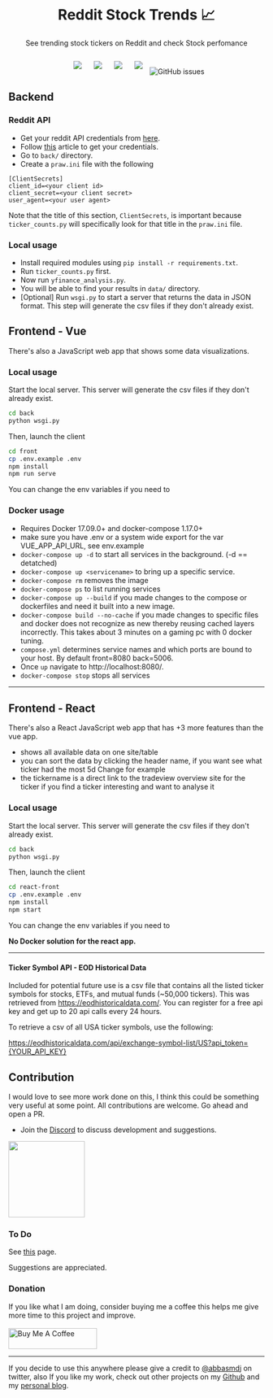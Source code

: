<h1 align="center">Reddit Stock Trends 📈</h1>

<p align="center">
See trending stock tickers on Reddit and check Stock perfomance <br><br>
<img style="padding:10px;" src="https://img.shields.io/github/contributors/iam-abbas/Reddit-Stock-Trends?style=flat-square">
<img style="padding:10px;" src="https://img.shields.io/github/stars/iam-abbas/Reddit-Stock-Trends?style=flat-square">
<img style="padding:10px;" src="https://img.shields.io/github/forks/iam-abbas/Reddit-Stock-Trends?label=Forks&style=flat-square">
<img style="padding:10px;" src="https://img.shields.io/github/license/iam-abbas/Reddit-Stock-Trends?style=flat-square">
<img alt="GitHub issues" src="https://img.shields.io/github/issues/iam-abbas/Reddit-Stock-Trends?style=flat-square">

</p>

## Backend

### Reddit API

- Get your reddit API credentials from [here](https://www.reddit.com/prefs/apps).
- Follow [this](https://towardsdatascience.com/scraping-reddit-with-praw-76efc1d1e1d9) article to get your credentials.
- Go to `back/` directory.
- Create a `praw.ini` file with the following

```
[ClientSecrets]
client_id=<your client id>
client_secret=<your client secret>
user_agent=<your user agent>
```

Note that the title of this section, `ClientSecrets`, is important because `ticker_counts.py` will specifically look for that title in the `praw.ini` file.

### Local usage

- Install required modules using `pip install -r requirements.txt`.
- Run `ticker_counts.py` first.
- Now run `yfinance_analysis.py`.
- You will be able to find your results in `data/` directory.
- [Optional] Run `wsgi.py` to start a server that returns the data in JSON format. This step will generate the csv files if they don't already exist.

## Frontend - Vue

There's also a JavaScript web app that shows some data visualizations.

### Local usage

Start the local server. This server will generate the csv files if they don't already exist.

```bash
cd back
python wsgi.py
```

Then, launch the client

```bash
cd front
cp .env.example .env
npm install
npm run serve
```

You can change the env variables if you need to

### Docker usage

- Requires Docker 17.09.0+ and docker-compose 1.17.0+
- make sure you have .env or a system wide export for the var VUE_APP_API_URL, see env.example
- `docker-compose up -d` to start all services in the background. (-d == detatched)
- `docker-compose up <servicename>` to bring up a specific service.
- `docker-compose rm` removes the image
- `docker-compose ps` to list running services
- `docker-compose up --build` if you made changes to the compose or dockerfiles and need it built into a new image.
- `docker-compose build --no-cache` if you made changes to specific files and docker does not recognize as new thereby reusing cached layers incorrectly.  This takes about 3 minutes on a gaming pc with 0 docker tuning.
- `compose.yml` determines service names and which ports are bound to your host. By default front=8080 back=5006.
- Once `up` navigate to http://localhost:8080/. 
- `docker-compose stop` stops all services

---

## Frontend - React

There's also a React JavaScript web app that has +3 more features than the vue app.

- shows all available data on one site/table
- you can sort the data by clicking the header name, if you want see what ticker had the most 5d Change for example
- the tickername is a direct link to the tradeview overview site for the ticker if you find a ticker interesting and want to analyse it

### Local usage

Start the local server. This server will generate the csv files if they don't already exist.

```bash
cd back
python wsgi.py
```

Then, launch the client

```bash
cd react-front
cp .env.example .env
npm install
npm start
```

You can change the env variables if you need to

**No Docker solution for the react app.**

---

#### Ticker Symbol API - EOD Historical Data

Included for potential future use is a csv file that contains all the listed ticker symbols for stocks, ETFs, and
mutual funds (~50,000 tickers). This was retrieved from https://eodhistoricaldata.com/. You can register for a free api key and get up to 20 api calls every 24 hours.

To retrieve a csv of all USA ticker symbols, use the following:

https://eodhistoricaldata.com/api/exchange-symbol-list/US?api_token={YOUR_API_KEY}

## Contribution

I would love to see more work done on this, I think this could be something very useful at some point. All contributions are welcome. Go ahead and open a PR.

- Join the [Discord](https://discord.gg/USsBfc97RM) to discuss development and suggestions.

<a href="https://discord.gg/USsBfc97RM" ><img src="https://preview.redd.it/tpvewx1950311.png?width=1487&format=png&auto=webp&s=be429e3b5e7e51c777497c95b63c5011f9a906b6" width="150px"></a>

### To Do

See [this](https://github.com/iam-abbas/Reddit-Stock-Trends/labels/feature) page.

Suggestions are appreciated.

### Donation

If you like what I am doing, consider buying me a coffee this helps me give more time to this project and improve. <br><br>
<a href="https://www.buymeacoffee.com/abbas" target="_blank"><img src="https://cdn.buymeacoffee.com/buttons/default-orange.png" alt="Buy Me A Coffee" height="41" width="174"></a>

---

If you decide to use this anywhere please give a credit to [@abbasmdj](https://twitter.com/abbasmdj) on twitter, also If you like my work, check out other projects on my [Github](https://github.com/iam-abbas) and my [personal blog](https://abbasmj.com).
